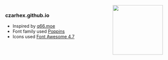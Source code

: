 <img src="https://64.media.tumblr.com/68558cba9ad383390d7701cb93d1a9ba/e46a72eb03e42cef-5e/s1280x1920/f22d19299956b3227c1cb447f59d8a98f902ec26.png" align="right" width="160">
<h3>czarhex.github.io</h3>

- Inspired by [q66.moe](https://q66.moe/)
- Font family used [Poppins](https://fonts.google.com/specimen/Poppins)
- Icons used [Font Awesome 4.7](https://fontawesome.com/icons)
